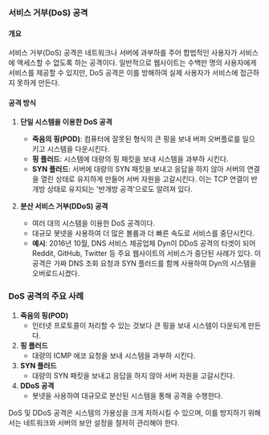 ### 서비스 거부(DoS) 공격

#### 개요

서비스 거부(DoS) 공격은 네트워크나 서버에 과부하를 주어 합법적인 사용자가 서비스에 액세스할 수 없도록 하는 공격이다. 일반적으로 웹사이트는 수백만 명의 사용자에게 서비스를 제공할 수 있지만, DoS 공격은 이를 방해하여 실제 사용자가 서비스에 접근하지 못하게 만든다.

#### 공격 방식

1. **단일 시스템을 이용한 DoS 공격**
   - **죽음의 핑(POD)**: 컴퓨터에 잘못된 형식의 큰 핑을 보내 버퍼 오버플로를 일으키고 시스템을 다운시킨다.
   - **핑 플러드**: 시스템에 대량의 핑 패킷을 보내 시스템을 과부하 시킨다.
   - **SYN 플러드**: 서버에 대량의 SYN 패킷을 보내고 응답을 하지 않아 서버의 연결을 열린 상태로 유지하게 만들어 서버 자원을 고갈시킨다. 이는 TCP 연결이 반개방 상태로 유지되는 '반개방 공격'으로도 알려져 있다.

2. **분산 서비스 거부(DDoS) 공격**
   - 여러 대의 시스템을 이용한 DoS 공격이다.
   - 대규모 봇넷을 사용하여 더 많은 볼륨과 더 빠른 속도로 서비스를 중단시킨다.
   - **예시**: 2016년 10월, DNS 서비스 제공업체 Dyn이 DDoS 공격의 타겟이 되어 Reddit, GitHub, Twitter 등 주요 웹사이트의 서비스가 중단된 사례가 있다. 이 공격은 가짜 DNS 조회 요청과 SYN 플러드를 함께 사용하여 Dyn의 시스템을 오버로드시켰다.

### DoS 공격의 주요 사례

1. **죽음의 핑(POD)**
   - 인터넷 프로토콜이 처리할 수 있는 것보다 큰 핑을 보내 시스템이 다운되게 만든다.
2. **핑 플러드**
   - 대량의 ICMP 에코 요청을 보내 시스템을 과부하 시킨다.
3. **SYN 플러드**
   - 대량의 SYN 패킷을 보내고 응답을 하지 않아 서버 자원을 고갈시킨다.
4. **DDoS 공격**
   - 봇넷을 사용하여 대규모로 분산된 시스템을 통해 공격을 수행한다.

DoS 및 DDoS 공격은 시스템의 가용성을 크게 저하시킬 수 있으며, 이를 방지하기 위해서는 네트워크와 서버의 보안 설정을 철저히 관리해야 한다.